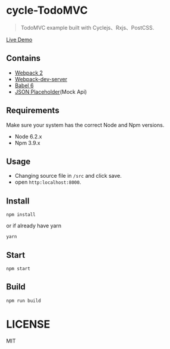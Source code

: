 # cycle-TodoMVC

> TodoMVC example built with Cyclejs、Rxjs、PostCSS.

[Live Demo](https://addhome2001.github.io/cycle-TodoMVC/)

## Contains

- [Webpack 2](https://webpack.github.io)
- [Webpack-dev-server](https://webpack.github.io/docs/webpack-dev-server.html)
- [Babel 6](https://babeljs.io/)
- [JSON Placeholder](http://jsonplaceholder.typicode.com/)(Mock Api)

## Requirements
Make sure your system has the correct Node and Npm versions.

- Node 6.2.x
- Npm 3.9.x

## Usage
- Changing source file in `/src` and click save.
- open `http:localhost:8000`.

## Install
```
npm install
```
or if already have yarn
```
yarn
```

## Start
```
npm start
```

## Build
```
npm run build
```

LICENSE
=======

MIT
